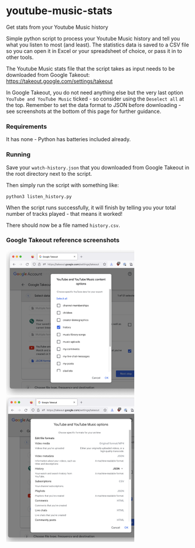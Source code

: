 # youtube-music-stats
Get stats from your Youtube Music history

Simple python script to process your Youtube Music history and tell you what you listen to most (and least). The statistics data is saved to a CSV file so you can open it in Excel or your spreadsheet of choice, or pass it in to other tools.

The Youtube Music stats file that the script takes as input needs to be downloaded from Google Takeout: https://takeout.google.com/settings/takeout

In Google Takeout, you do not need anything else but the very last option `YouTube and YouTube Music` ticked - so consider using the `Deselect all` at the top. Remember to set the data format to JSON before downloading - see screenshots at the bottom of this page for further guidance.


### Requirements
It has none - Python has batteries included already.


### Running
Save your `watch-history.json` that you downloaded from Google Takeout in the root directory next to the script.

Then simply run the script with something like:
```
python3 listen_history.py
```
When the script runs successfully, it will finish by telling you your total number of tracks played - that means it worked!

There should now be a file named `history.csv`.


### Google Takeout reference screenshots
<img width="350" alt="history" src="https://raw.githubusercontent.com/meh9/youtube-music-stats/main/history.png">
<img width="350" alt="file_format" src="https://raw.githubusercontent.com/meh9/youtube-music-stats/main/file_format.png">
